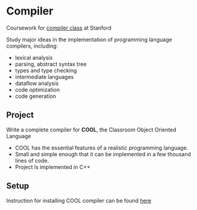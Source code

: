# Compiler
Coursework for [compiler class](https://online.stanford.edu/courses/soe-ycscs1-compilers) at Stanford

Study major ideas in the implementation of programming language compilers, including:
- lexical analysis
- parsing, abstract syntax tree
- types and type checking
- intermediate languages
- dataflow analysis
- code optimization
- code generation

## Project
Write a complete compiler for **COOL**, the Classroom Object Oriented Language
- COOL has the essential features of a realistic programming language.
- Small and simple enough that it can be implemented in a few thousand lines of code.
- Project is implemented in C++ 

## Setup
Instruction for installing COOL compiler can be found [here](./setup/README.md)